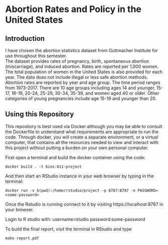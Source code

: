 Abortion Rates and Policy in the United States
===============

Introduction
------------
I have chosen the abortion statistics dataset from Guttmacher Institute for use throughout this semester.  
The dataset provides rates of pregnancy, birth, spontaneous abortion (miscarriage), and induced 
abortion. Rates are reported per 1,000 women. The total population of women in the United States is 
also provided for each year. The data does not include illegal or less safe abortion methods. Abortion 
rates are reported by year and age group. The time period ranges from 1973-2017. There are 10 age 
groups including ages 14 and younger, 15-17, 18-19, 20-24, 25-29, 30-34, 35-39, and 
women aged 40 or older. Other categories of young pregnancies include age 15-19 and younger than 20. 

Using this Repository
---------------------
This repository is best used via Docker although you may be able to consult the Dockerfile to understand what requirements are appropriate to run the code. Through docker, you will create a separate environment, or a virtual computer, that contains all the resources needed to view and interact with this project without putting a burden on your own personal computer.

First open a terminal and build the docker container using the code:
```
docker build . -t bios-611-project
```

And then start an RStudio instance in your web browser by typing in the terminal:

```
docker run -v $(pwd):/home/rstudio/project -p 8787:8787 -e PASSWORD=<some-password>
```

Once the Rstudio is running connect to it by visiting
https://localhost:8787 in your browser. 

Login to R studio with:
  username:rstudio
  password:some-password


To build the final report, visit the terminal in RStudio and type

```
make report.pdf
```

